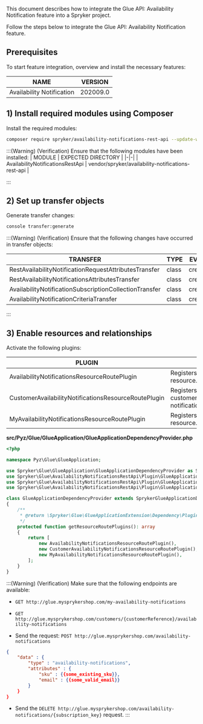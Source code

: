 This document describes how to integrate the Glue API: Availability Notification feature into a Spryker project. 

Follow the steps below to integrate the Glue API: Availability Notification feature.

## Prerequisites
To start feature integration, overview and install the necessary features:

| NAME | VERSION |
|-|-|
| Availability Notification | 202009.0 |

## 1) Install required modules using Composer

Install the required modules:
```bash
composer require spryker/availability-notifications-rest-api --update-with-dependencies
```
:::(Warning) (Verification)
Ensure that the following modules have been installed:
| MODULE | EXPECTED DIRECTORY |
|-|-|
| AvailabilityNotificationsRestApi | vendor/spryker/availability-notifications-rest-api |

:::

## 2) Set up transfer objects
Generate transfer changes:
```bash
console transfer:generate
```
:::(Warning) (Verification)
Ensure that the following changes have occurred in transfer objects:

| TRANSFER | TYPE | EVENT | PATH |
|-|-|-|-|
| RestAvailabilityNotificationRequestAttributesTransfer | class | created | src/Generated/Shared/Transfer/RestAvailabilityNotificationRequestAttributesTransfer.php |
| RestAvailabilityNotificationsAttributesTransfer | class | created | src/Generated/Shared/Transfer/RestAvailabilityNotificationsAttributesTransfer.php |
| AvailabilityNotificationSubscriptionCollectionTransfer | class | created | src/Generated/Shared/Transfer/AvailabilityNotificationSubscriptionCollectionTransfer.php |
| AvailabilityNotificationCriteriaTransfer | class | created | src/Generated/Shared/Transfer/AvailabilityNotificationCriteriaTransfer.php |

:::

## 3) Enable resources and relationships
Activate the following plugins:

| PLUGIN | SPECIFICATION | PREREQUISITES | NAMESPACE |
|-|-|-|-|
| AvailabilityNotificationsResourceRoutePlugin | Registers the availability-notifications resource. | None | Spryker\Glue\AvailabilityNotificationsRestApi\Plugin\GlueApplication |
| CustomerAvailabilityNotificationsResourceRoutePlugin | Registers the customers/{customerReference}/availability-notifications resource. | None | Spryker\Glue\AvailabilityNotificationsRestApi\Plugin\GlueApplication |
| MyAvailabilityNotificationsResourceRoutePlugin | Registers the my-availability-notifications resource. | None | Spryker\Glue\AvailabilityNotificationsRestApi\Plugin\GlueApplication |

**src/Pyz/Glue/GlueApplication/GlueApplicationDependencyProvider.php**
```php
<?php

namespace Pyz\Glue\GlueApplication;

use Spryker\Glue\GlueApplication\GlueApplicationDependencyProvider as SprykerGlueApplicationDependencyProvider;
use Spryker\Glue\AvailabilityNotificationsRestApi\Plugin\GlueApplication\AvailabilityNotificationsResourceRoutePlugin;
use Spryker\Glue\AvailabilityNotificationsRestApi\Plugin\GlueApplication\CustomerAvailabilityNotificationsResourceRoutePlugin;
use Spryker\Glue\AvailabilityNotificationsRestApi\Plugin\GlueApplication\MyAvailabilityNotificationsResourceRoutePlugin;

class GlueApplicationDependencyProvider extends SprykerGlueApplicationDependencyProvider
{
    /**
     * @return \Spryker\Glue\GlueApplicationExtension\Dependency\Plugin\ResourceRoutePluginInterface[]
     */
    protected function getResourceRoutePlugins(): array
    {
        return [
            new AvailabilityNotificationsResourceRoutePlugin(),
            new CustomerAvailabilityNotificationsResourceRoutePlugin(),
            new MyAvailabilityNotificationsResourceRoutePlugin(),
        ];
    }
}
```
:::(Warning) (Verification)
Make sure that the following endpoints are available:

* `GET http://glue.mysprykershop.com/my-availability-notifications`

* `GET http://glue.mysprykershop.com/customers/{customerReference}/availability-notifications`

* Send the request:
`POST http://glue.mysprykershop.com/availability-notifications`
```json
{
    "data" : {
        "type" : "availability-notifications",
        "attributes" : {
            "sku" : {{some_existing_sku}},
            "email" : {{some_valid_email}}
        }
    }
}
```

* Send the `DELETE http://glue.mysprykershop.com/availability-notifications/{subscription_key}` request.
:::